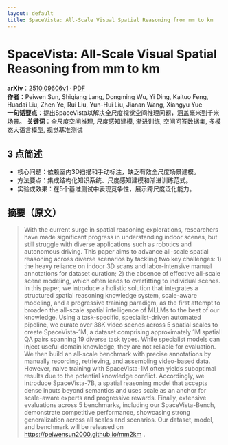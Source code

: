 ```yaml
---
layout: default
title: SpaceVista: All-Scale Visual Spatial Reasoning from mm to km
---
```


# SpaceVista: All-Scale Visual Spatial Reasoning from mm to km
**arXiv**：[2510.09606v1](https://arxiv.org/abs/2510.09606) · [PDF](https://arxiv.org/pdf/2510.09606.pdf)  
**作者**：Peiwen Sun, Shiqiang Lang, Dongming Wu, Yi Ding, Kaituo Feng, Huadai Liu, Zhen Ye, Rui Liu, Yun-Hui Liu, Jianan Wang, Xiangyu Yue  
**一句话要点**：提出SpaceVista以解决全尺度视觉空间推理问题，涵盖毫米到千米场景。
**关键词**：全尺度空间推理, 尺度感知建模, 渐进训练, 空间问答数据集, 多模态大语言模型, 视觉基准测试

## 3 点简述
- 核心问题：依赖室内3D扫描和手动标注，缺乏有效全尺度场景建模。
- 方法要点：集成结构化知识系统、尺度感知建模和渐进训练范式。
- 实验或效果：在5个基准测试中表现竞争性，展示跨尺度泛化能力。

## 摘要（原文）

> With the current surge in spatial reasoning explorations, researchers have
> made significant progress in understanding indoor scenes, but still struggle
> with diverse applications such as robotics and autonomous driving. This paper
> aims to advance all-scale spatial reasoning across diverse scenarios by
> tackling two key challenges: 1) the heavy reliance on indoor 3D scans and
> labor-intensive manual annotations for dataset curation; 2) the absence of
> effective all-scale scene modeling, which often leads to overfitting to
> individual scenes. In this paper, we introduce a holistic solution that
> integrates a structured spatial reasoning knowledge system, scale-aware
> modeling, and a progressive training paradigm, as the first attempt to broaden
> the all-scale spatial intelligence of MLLMs to the best of our knowledge. Using
> a task-specific, specialist-driven automated pipeline, we curate over 38K video
> scenes across 5 spatial scales to create SpaceVista-1M, a dataset comprising
> approximately 1M spatial QA pairs spanning 19 diverse task types. While
> specialist models can inject useful domain knowledge, they are not reliable for
> evaluation. We then build an all-scale benchmark with precise annotations by
> manually recording, retrieving, and assembling video-based data. However, naive
> training with SpaceVista-1M often yields suboptimal results due to the
> potential knowledge conflict. Accordingly, we introduce SpaceVista-7B, a
> spatial reasoning model that accepts dense inputs beyond semantics and uses
> scale as an anchor for scale-aware experts and progressive rewards. Finally,
> extensive evaluations across 5 benchmarks, including our SpaceVista-Bench,
> demonstrate competitive performance, showcasing strong generalization across
> all scales and scenarios. Our dataset, model, and benchmark will be released on
> https://peiwensun2000.github.io/mm2km .

